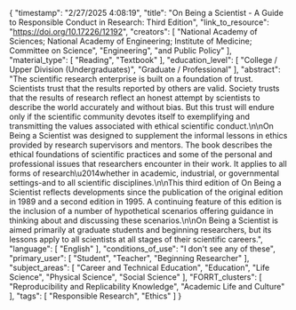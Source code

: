 {
    "timestamp": "2/27/2025 4:08:19",
    "title": "On Being a Scientist - A Guide to Responsible Conduct in Research: Third Edition",
    "link_to_resource": "https://doi.org/10.17226/12192",
    "creators": [
        "National Academy of Sciences; National Academy of Engineering; Institute of Medicine; Committee on Science",
        "Engineering",
        "and Public Policy"
    ],
    "material_type": [
        "Reading",
        "Textbook"
    ],
    "education_level": [
        "College / Upper Division (Undergraduates)",
        "Graduate / Professional"
    ],
    "abstract": "The scientific research enterprise is built on a foundation of trust. Scientists trust that the results reported by others are valid. Society trusts that the results of research reflect an honest attempt by scientists to describe the world accurately and without bias. But this trust will endure only if the scientific community devotes itself to exemplifying and transmitting the values associated with ethical scientific conduct.\n\nOn Being a Scientist was designed to supplement the informal lessons in ethics provided by research supervisors and mentors. The book describes the ethical foundations of scientific practices and some of the personal and professional issues that researchers encounter in their work. It applies to all forms of research\u2014whether in academic, industrial, or governmental settings-and to all scientific disciplines.\n\nThis third edition of On Being a Scientist reflects developments since the publication of the original edition in 1989 and a second edition in 1995. A continuing feature of this edition is the inclusion of a number of hypothetical scenarios offering guidance in thinking about and discussing these scenarios.\n\nOn Being a Scientist is aimed primarily at graduate students and beginning researchers, but its lessons apply to all scientists at all stages of their scientific careers.",
    "language": [
        "English"
    ],
    "conditions_of_use": "I don't see any of these",
    "primary_user": [
        "Student",
        "Teacher",
        "Beginning Researcher"
    ],
    "subject_areas": [
        "Career and Technical Education",
        "Education",
        "Life Science",
        "Physical Science",
        "Social Science"
    ],
    "FORRT_clusters": [
        "Reproducibility and Replicability Knowledge",
        "Academic Life and Culture"
    ],
    "tags": [
        "Responsible Research",
        "Ethics"
    ]
}